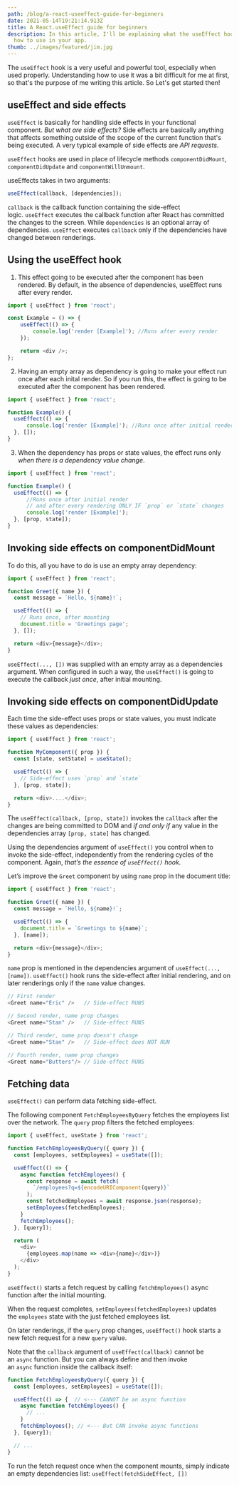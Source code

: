 ```yaml
---
path: /blog/a-react-useeffect-guide-for-beginners
date: 2021-05-14T19:21:14.913Z
title: A React.useEffect guide for beginners
description: In this article, I'll be explaining what the useEffect hook is and
  how to use in your app.
thumb: ../images/featured/jim.jpg
---
```

The `useEffect` hook is a very useful and powerful tool, especially when used properly. Understanding how to use it was a bit difficult for me at first, so that's the purpose of me writing this article. So Let's get started then!

## useEffect and side effects

`useEffect` is basically for handling side effects in your functional component. *But what are side effects?* Side effects are basically anything that affects something outside of the scope of the current function that's being executed. A very typical example of side effects are *API requests*.

`useEffect` hooks are used in place of lifecycle methods `componentDidMount`, `componentDidUpdate` and `componentWillUnmount`.

useEffects takes in two arguments:

```javascript
useEffect(callback, [dependencies]);
```

`callback` is the callback function containing the side-effect logic. `useEffect` executes the callback function after React has committed the changes to the screen. While `dependencies` is an optional array of dependencies. `useEffect` executes `callback` only if the dependencies have changed between renderings.

## Using the useEffect hook

1. This effect going to be executed after the component has been rendered. By default, in the absence of dependencies, useEffect runs after every render.

```javascript
import { useEffect } from 'react';

const Example = () => {
    useEffect(() => {
        console.log('render [Example]'); //Runs after every render
    });

    return <div />;
};
```

2. Having an empty array as dependency is going to make your effect run once after each inital render. So if you run this, the effect is going to be executed after the component has been rendered.

```javascript
import { useEffect } from 'react';

function Example() {
  useEffect(() => {
      console.log('render [Example]'); //Runs once after initial render
  }, []);
}
```

3. When the dependency has props or state values, the effect runs only *when there is a dependency value change*.

```javascript
import { useEffect } from 'react';

function Example() {
  useEffect(() => {
      //Runs once after initial render
      // and after every rendering ONLY IF `prop` or `state` changes
      console.log('render [Example]');
  }, [prop, state]);
}
```

## Invoking side effects on componentDidMount

To do this, all you have to do is use an empty array dependency:

```javascript
import { useEffect } from 'react';

function Greet({ name }) {
  const message = `Hello, ${name}!`;

  useEffect(() => {
    // Runs once, after mounting
    document.title = 'Greetings page';
  }, []);

  return <div>{message}</div>;
}

```

`useEffect(..., [])` was supplied with an empty array as a dependencies argument. When configured in such a way, the `useEffect()` is going to execute the callback *just once*, after initial mounting.

## Invoking side effects on componentDidUpdate

Each time the side-effect uses props or state values, you must indicate these values as dependencies:

```javascript
import { useEffect } from 'react';

function MyComponent({ prop }) {
  const [state, setState] = useState();

  useEffect(() => {
    // Side-effect uses `prop` and `state`
  }, [prop, state]);

  return <div>....</div>;
}
```

The `useEffect(callback, [prop, state])` invokes the `callback` after the changes are being committed to DOM and *if and only if* any value in the dependencies array `[prop, state]` has changed.

Using the dependencies argument of `useEffect()` you control when to invoke the side-effect, independently from the rendering cycles of the component. Again, *that’s the essence of `useEffect()` hook.*

Let’s improve the `Greet` component by using `name` prop in the document title:

```javascript
import { useEffect } from 'react';

function Greet({ name }) {
  const message = `Hello, ${name}!`;

  useEffect(() => {
    document.title = `Greetings to ${name}`; 
  }, [name]);

  return <div>{message}</div>;
}
```

`name` prop is mentioned in the dependencies argument of `useEffect(..., [name])`. `useEffect()` hook runs the side-effect after initial rendering, and on later renderings only if the `name` value changes.

```javascript
// First render
<Greet name="Eric" />   // Side-effect RUNS

// Second render, name prop changes
<Greet name="Stan" />   // Side-effect RUNS

// Third render, name prop doesn't change
<Greet name="Stan" />   // Side-effect does NOT RUN

// Fourth render, name prop changes
<Greet name="Butters"/> // Side-effect RUNS
```





## Fetching data

`useEffect()` can perform data fetching side-effect.

The following component `FetchEmployeesByQuery` fetches the employees list over the network. The `query` prop filters the fetched employees:

```javascript
import { useEffect, useState } from 'react';

function FetchEmployeesByQuery({ query }) {
  const [employees, setEmployees] = useState([]);

  useEffect(() => {
    async function fetchEmployees() {
      const response = await fetch(
        `/employees?q=${encodeURIComponent(query)}`
      );
      const fetchedEmployees = await response.json(response);
      setEmployees(fetchedEmployees);
    }
    fetchEmployees();
  }, [query]);

  return (
    <div>
      {employees.map(name => <div>{name}</div>)}
    </div>
  );
}
```

`useEffect()` starts a fetch request by calling `fetchEmployees()` async function after the initial mounting.

When the request completes, `setEmployees(fetchedEmployees)` updates the `employees` state with the just fetched employees list.

On later renderings, if the `query` prop changes, `useEffect()` hook starts a new fetch request for a new `query` value.

Note that the `callback` argument of `useEffect(callback)` cannot be an `async` function. But you can always define and then invoke an `async` function inside the callback itself:

```javascript
function FetchEmployeesByQuery({ query }) {
  const [employees, setEmployees] = useState([]);

  useEffect(() => {  // <--- CANNOT be an async function
    async function fetchEmployees() {
      // ...
    }
    fetchEmployees(); // <--- But CAN invoke async functions
  }, [query]);

  // ...
}
```

To run the fetch request once when the component mounts, simply indicate an empty dependencies list: `useEffect(fetchSideEffect, [])`